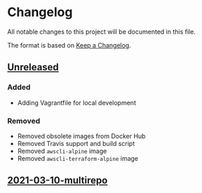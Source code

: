 # Changelog

All notable changes to this project will be documented in this file.

The format is based on [Keep a Changelog](https://keepachangelog.com/en/1.0.0/).

## [Unreleased]

### Added

- Adding Vagrantfile for local development

### Removed

- Removed obsolete images from Docker Hub
- Removed Travis support and build script
- Removed `awscli-alpine` image
- Removed `awscli-terraform-alpine` image

## [2021-03-10-multirepo]


[Unreleased]: https://github.com/ngeor/dockerfiles/compare/2021-03-10-multirepo...HEAD
[2021-03-10-multirepo]: https://github.com/ngeor/dockerfiles/releases/tag/2021-03-10-multirepo
